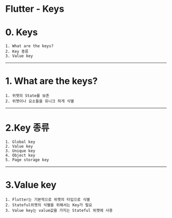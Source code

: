 Flutter - Keys
========

# 0. Keys
	1. What are the keys?
	2. Key 종류
	3. Value key

***
# 1. What are the keys?
	1. 위젯의 State를 보존
	2. 위젯이나 요소들을 유니크 하게 식별

***
# 2.Key 종류
    1. Global key
    2. Value key
    3. Unique key
    4. Object key
    5. Page storage key

***
# 3.Value key
    1. Flutter는 기본적으로 위젯의 타입으로 식별
    2. Stateful위젯의 식별을 위해서는 Key가 필요
    3. Value key는 value값을 가지는 Stateful 위젯에 사용